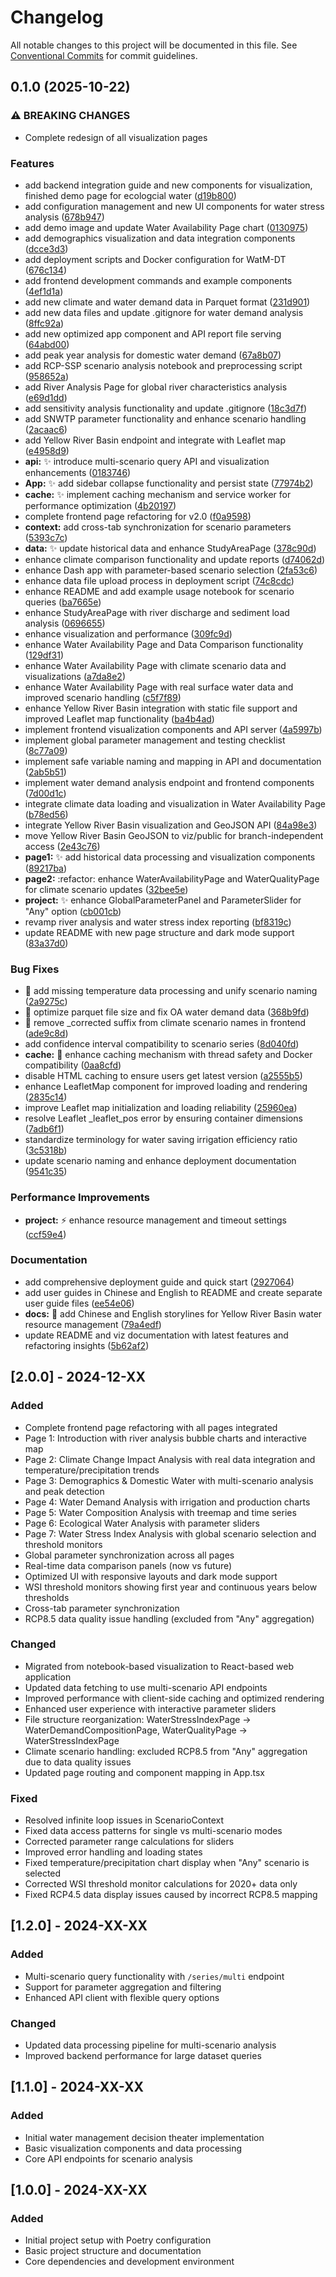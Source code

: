 # Changelog

All notable changes to this project will be documented in this file. See [Conventional Commits](https://conventionalcommits.org) for commit guidelines.

## 0.1.0 (2025-10-22)


### ⚠ BREAKING CHANGES

* Complete redesign of all visualization pages

### Features

* add backend integration guide and new components for visualization, finished demo page for ecologcial water ([d19b800](https://github.com/SongshGeoLab/YR-WatM-DT/commit/d19b800264501cbced3c4efb7d1569dc827d672f))
* add configuration management and new UI components for water stress analysis ([678b947](https://github.com/SongshGeoLab/YR-WatM-DT/commit/678b94725f900827163d2a56921a63b70a70e620))
* add demo image and update Water Availability Page chart ([0130975](https://github.com/SongshGeoLab/YR-WatM-DT/commit/0130975ac43dc876721cb4c649140e1f5964673c))
* add demographics visualization and data integration components ([dcce3d3](https://github.com/SongshGeoLab/YR-WatM-DT/commit/dcce3d3f7ba530f963245475edcc65c74bda00cb))
* add deployment scripts and Docker configuration for WatM-DT ([676c134](https://github.com/SongshGeoLab/YR-WatM-DT/commit/676c13475939c4a2f1cad88d99a6a0ab76f90855))
* add frontend development commands and example components ([4ef1d1a](https://github.com/SongshGeoLab/YR-WatM-DT/commit/4ef1d1a10cbd42c5092dc6091fccf92678ee38c1))
* add new climate and water demand data in Parquet format ([231d901](https://github.com/SongshGeoLab/YR-WatM-DT/commit/231d901372d950b0a8321eb121375da58de151b4))
* add new data files and update .gitignore for water demand analysis ([8ffc92a](https://github.com/SongshGeoLab/YR-WatM-DT/commit/8ffc92aeb29c2b4ba3f9380778fd6d86bdaa64e6))
* add new optimized app component and API report file serving ([64abd00](https://github.com/SongshGeoLab/YR-WatM-DT/commit/64abd004916bb628057012c9487071890fc29ee1))
* add peak year analysis for domestic water demand ([67a8b07](https://github.com/SongshGeoLab/YR-WatM-DT/commit/67a8b074cf20e40b07e06b49b79a58b58dec53a5))
* add RCP-SSP scenario analysis notebook and preprocessing script ([958652a](https://github.com/SongshGeoLab/YR-WatM-DT/commit/958652a8b251411a3be2f09dc5ba99b8d1c0448a))
* add River Analysis Page for global river characteristics analysis ([e69d1dd](https://github.com/SongshGeoLab/YR-WatM-DT/commit/e69d1dd3d712cfc51052ec136c552919d7400f7c))
* add sensitivity analysis functionality and update .gitignore ([18c3d7f](https://github.com/SongshGeoLab/YR-WatM-DT/commit/18c3d7fa4c513d9f200ab8c566522d57847c92ca))
* add SNWTP parameter functionality and enhance scenario handling ([2acaac6](https://github.com/SongshGeoLab/YR-WatM-DT/commit/2acaac6a196795fcb0a5e1c05b3d232ea1da1aaa))
* add Yellow River Basin endpoint and integrate with Leaflet map ([e4958d9](https://github.com/SongshGeoLab/YR-WatM-DT/commit/e4958d9d47f2bc7c00f8e2def49a743800392a36))
* **api:** :sparkles: introduce multi-scenario query API and visualization enhancements ([0183746](https://github.com/SongshGeoLab/YR-WatM-DT/commit/0183746b5df2acbb7f97e85933d9ec01e2187f5f))
* **App:** :sparkles: add sidebar collapse functionality and persist state ([77974b2](https://github.com/SongshGeoLab/YR-WatM-DT/commit/77974b273ca9a30e7778099a017d37971fa19d78))
* **cache:** :sparkles: implement caching mechanism and service worker for performance optimization ([4b20197](https://github.com/SongshGeoLab/YR-WatM-DT/commit/4b201973b6973b2b162978a817f14c27c06e6a2a))
* complete frontend page refactoring for v2.0 ([f0a9598](https://github.com/SongshGeoLab/YR-WatM-DT/commit/f0a95985d669fc48afe5da420129a9f9900612e6))
* **context:** add cross-tab synchronization for scenario parameters ([5393c7c](https://github.com/SongshGeoLab/YR-WatM-DT/commit/5393c7c6bd250502679d059cc189a80d1ca03288))
* **data:** :sparkles: update historical data and enhance StudyAreaPage ([378c90d](https://github.com/SongshGeoLab/YR-WatM-DT/commit/378c90d5f6bb105adabc43d03a40f2efab23bbd2))
* enhance climate comparison functionality and update reports ([d74062d](https://github.com/SongshGeoLab/YR-WatM-DT/commit/d74062dcbcac58221adb9643a906393ac9a448c2))
* enhance Dash app with parameter-based scenario selection ([2fa53c6](https://github.com/SongshGeoLab/YR-WatM-DT/commit/2fa53c6ecea9c54c3f4278b3d8a547c80ec7c486))
* enhance data file upload process in deployment script ([74c8cdc](https://github.com/SongshGeoLab/YR-WatM-DT/commit/74c8cdc3b89f93ea2d7113e94c9f9b2d63231971))
* enhance README and add example usage notebook for scenario queries ([ba7665e](https://github.com/SongshGeoLab/YR-WatM-DT/commit/ba7665e62a2e623792c995dbadb41359be943b95))
* enhance StudyAreaPage with river discharge and sediment load analysis ([0696655](https://github.com/SongshGeoLab/YR-WatM-DT/commit/0696655c480e92958a0f8a633fb874e42a9e86cc))
* enhance visualization and performance ([309fc9d](https://github.com/SongshGeoLab/YR-WatM-DT/commit/309fc9d5f238345354a7f361b857692f6c092829))
* enhance Water Availability Page and Data Comparison functionality ([129df31](https://github.com/SongshGeoLab/YR-WatM-DT/commit/129df31104706ea82f6651ffe2a2dfdf840320a2))
* enhance Water Availability Page with climate scenario data and visualizations ([a7da8e2](https://github.com/SongshGeoLab/YR-WatM-DT/commit/a7da8e23e86896cac2bd3f521935c683fed380d9))
* enhance Water Availability Page with real surface water data and improved scenario handling ([c5f7f89](https://github.com/SongshGeoLab/YR-WatM-DT/commit/c5f7f890a9d3330df89eaf887fa41fcd4b66a90b))
* enhance Yellow River Basin integration with static file support and improved Leaflet map functionality ([ba4b4ad](https://github.com/SongshGeoLab/YR-WatM-DT/commit/ba4b4ad889050635d532a4b6b82de1d732e7a381))
* implement frontend visualization components and API server ([4a5997b](https://github.com/SongshGeoLab/YR-WatM-DT/commit/4a5997b4873ff13140c98011f36c16f86d1d9379))
* implement global parameter management and testing checklist ([8c77a09](https://github.com/SongshGeoLab/YR-WatM-DT/commit/8c77a094c2470e6344bd2ed37a7809819874696c))
* implement safe variable naming and mapping in API and documentation ([2ab5b51](https://github.com/SongshGeoLab/YR-WatM-DT/commit/2ab5b51fe1c3814d26ebb1ea610781132f936f53))
* implement water demand analysis endpoint and frontend components ([7d00d1c](https://github.com/SongshGeoLab/YR-WatM-DT/commit/7d00d1ca5c1b5077c2f86ad62e4e9acd5f128f36))
* integrate climate data loading and visualization in Water Availability Page ([b78ed56](https://github.com/SongshGeoLab/YR-WatM-DT/commit/b78ed56dba44febacef61b4f7dc16cfc547858ad))
* integrate Yellow River Basin visualization and GeoJSON API ([84a98e3](https://github.com/SongshGeoLab/YR-WatM-DT/commit/84a98e36c90b856301e520bbe1a6e5cac3c88df3))
* move Yellow River Basin GeoJSON to viz/public for branch-independent access ([2e43c76](https://github.com/SongshGeoLab/YR-WatM-DT/commit/2e43c7647e67a6b3b3336c3b10f3aed271ae9aa3))
* **page1:** :sparkles: add historical data processing and visualization components ([89217ba](https://github.com/SongshGeoLab/YR-WatM-DT/commit/89217ba13dce7b7fcd0c7cf44a09197fe773f457))
* **page2:** :refactor: enhance WaterAvailabilityPage and WaterQualityPage for climate scenario updates ([32bee5e](https://github.com/SongshGeoLab/YR-WatM-DT/commit/32bee5e28aa89dd2c9387ac51d9e932fe1df5a7e))
* **project:** :sparkles: enhance GlobalParameterPanel and ParameterSlider for "Any" option ([cb001cb](https://github.com/SongshGeoLab/YR-WatM-DT/commit/cb001cb0c26ac43fc19982588d622af76cbd8482))
* revamp river analysis and water stress index reporting ([bf8319c](https://github.com/SongshGeoLab/YR-WatM-DT/commit/bf8319c6a7d43336ca963040b75dc374ec0a1881))
* update README with new page structure and dark mode support ([83a37d0](https://github.com/SongshGeoLab/YR-WatM-DT/commit/83a37d0f236e30e7f398646cdea9b00ab84990c0))


### Bug Fixes

* :bug: add missing temperature data processing and unify scenario naming ([2a9275c](https://github.com/SongshGeoLab/YR-WatM-DT/commit/2a9275c8d25a5028cdca50d6c6de303da509b198))
* :bug: optimize parquet file size and fix OA water demand data ([368b9fd](https://github.com/SongshGeoLab/YR-WatM-DT/commit/368b9fddc3997729eaf3f96feeef343767a63ec7))
* :bug: remove _corrected suffix from climate scenario names in frontend ([ade9c8d](https://github.com/SongshGeoLab/YR-WatM-DT/commit/ade9c8df525897bdd7b991869851ad80bef347f4))
* add confidence interval compatibility to scenario series ([8d040fd](https://github.com/SongshGeoLab/YR-WatM-DT/commit/8d040fdc2b94c756bd0ee04dc1ae6307673162d0))
* **cache:** :bug: enhance caching mechanism with thread safety and Docker compatibility ([0aa8cfd](https://github.com/SongshGeoLab/YR-WatM-DT/commit/0aa8cfd4afc87a9d780662444017b5b92bf9fd83))
* disable HTML caching to ensure users get latest version ([a2555b5](https://github.com/SongshGeoLab/YR-WatM-DT/commit/a2555b57272e45424617eef74e53faf331a8b869))
* enhance LeafletMap component for improved loading and rendering ([2835c14](https://github.com/SongshGeoLab/YR-WatM-DT/commit/2835c147b7c36334064b8dee1c9ea11a0f302d7b))
* improve Leaflet map initialization and loading reliability ([25960ea](https://github.com/SongshGeoLab/YR-WatM-DT/commit/25960ea93e32832d374ca8210ca2ef4acd4a3696))
* resolve Leaflet _leaflet_pos error by ensuring container dimensions ([7adb6f1](https://github.com/SongshGeoLab/YR-WatM-DT/commit/7adb6f1015dfa58734c3d05e73b988e6bf09aea6))
* standardize terminology for water saving irrigation efficiency ratio ([3c5318b](https://github.com/SongshGeoLab/YR-WatM-DT/commit/3c5318bcee15d0c163f40621adea790d5898fb13))
* update scenario naming and enhance deployment documentation ([9541c35](https://github.com/SongshGeoLab/YR-WatM-DT/commit/9541c352f586e91e37bd6285640014de57d42b76))


### Performance Improvements

* **project:** :zap: enhance resource management and timeout settings ([ccf59e4](https://github.com/SongshGeoLab/YR-WatM-DT/commit/ccf59e4af53d1eecd622fadaeb98df652b8520a2))


### Documentation

* add comprehensive deployment guide and quick start ([2927064](https://github.com/SongshGeoLab/YR-WatM-DT/commit/29270644593604911784f8d4f779cbc0200df053))
* add user guides in Chinese and English to README and create separate user guide files ([ee54e06](https://github.com/SongshGeoLab/YR-WatM-DT/commit/ee54e061448ce49c18b4ad254b1c63ebbc0a2fe0))
* **docs:** :memo: add Chinese and English storylines for Yellow River Basin water resource management ([79a4edf](https://github.com/SongshGeoLab/YR-WatM-DT/commit/79a4edf661095532ad143f55fb6fd9c84dfda379))
* update README and viz documentation with latest features and refactoring insights ([5b62af2](https://github.com/SongshGeoLab/YR-WatM-DT/commit/5b62af255610a794dc787ec18433d35d9d486c72))

## [2.0.0] - 2024-12-XX

### Added
- Complete frontend page refactoring with all pages integrated
- Page 1: Introduction with river analysis bubble charts and interactive map
- Page 2: Climate Change Impact Analysis with real data integration and temperature/precipitation trends
- Page 3: Demographics & Domestic Water with multi-scenario analysis and peak detection
- Page 4: Water Demand Analysis with irrigation and production charts
- Page 5: Water Composition Analysis with treemap and time series
- Page 6: Ecological Water Analysis with parameter sliders
- Page 7: Water Stress Index Analysis with global scenario selection and threshold monitors
- Global parameter synchronization across all pages
- Real-time data comparison panels (now vs future)
- Optimized UI with responsive layouts and dark mode support
- WSI threshold monitors showing first year and continuous years below thresholds
- Cross-tab parameter synchronization
- RCP8.5 data quality issue handling (excluded from "Any" aggregation)

### Changed
- Migrated from notebook-based visualization to React-based web application
- Updated data fetching to use multi-scenario API endpoints
- Improved performance with client-side caching and optimized rendering
- Enhanced user experience with interactive parameter sliders
- File structure reorganization: WaterStressIndexPage → WaterDemandCompositionPage, WaterQualityPage → WaterStressIndexPage
- Climate scenario handling: excluded RCP8.5 from "Any" aggregation due to data quality issues
- Updated page routing and component mapping in App.tsx

### Fixed
- Resolved infinite loop issues in ScenarioContext
- Fixed data access patterns for single vs multi-scenario modes
- Corrected parameter range calculations for sliders
- Improved error handling and loading states
- Fixed temperature/precipitation chart display when "Any" scenario is selected
- Corrected WSI threshold monitor calculations for 2020+ data only
- Fixed RCP4.5 data display issues caused by incorrect RCP8.5 mapping

## [1.2.0] - 2024-XX-XX

### Added
- Multi-scenario query functionality with `/series/multi` endpoint
- Support for parameter aggregation and filtering
- Enhanced API client with flexible query options

### Changed
- Updated data processing pipeline for multi-scenario analysis
- Improved backend performance for large dataset queries

## [1.1.0] - 2024-XX-XX

### Added
- Initial water management decision theater implementation
- Basic visualization components and data processing
- Core API endpoints for scenario analysis

## [1.0.0] - 2024-XX-XX

### Added
- Initial project setup with Poetry configuration
- Basic project structure and documentation
- Core dependencies and development environment

